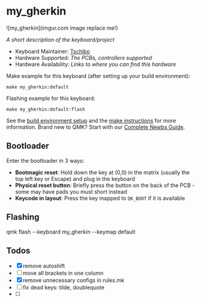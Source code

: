 # my_gherkin

![my_gherkin](imgur.com image replace me!)

*A short description of the keyboard/project*

* Keyboard Maintainer: [Tschibo](https://github.com/tschibo00)
* Hardware Supported: *The PCBs, controllers supported*
* Hardware Availability: *Links to where you can find this hardware*

Make example for this keyboard (after setting up your build environment):

    make my_gherkin:default

Flashing example for this keyboard:

    make my_gherkin:default:flash

See the [build environment setup](https://docs.qmk.fm/#/getting_started_build_tools) and the [make instructions](https://docs.qmk.fm/#/getting_started_make_guide) for more information. Brand new to QMK? Start with our [Complete Newbs Guide](https://docs.qmk.fm/#/newbs).

## Bootloader

Enter the bootloader in 3 ways:

* **Bootmagic reset**: Hold down the key at (0,0) in the matrix (usually the top left key or Escape) and plug in the keyboard
* **Physical reset button**: Briefly press the button on the back of the PCB - some may have pads you must short instead
* **Keycode in layout**: Press the key mapped to `QK_BOOT` if it is available

## Flashing
qmk flash --keyboard my_gherkin --keymap default

## Todos
- [x] remove autoshift
- [ ] move all brackets in one column
- [x] remove unnecessary configs in rules.mk
- [ ] fix dead keys: tilde, doublequote
- [ ] 